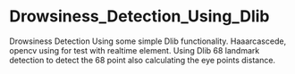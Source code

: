 # Drowsiness_Detection_Using_Dlib

Drowsiness Detection Using some simple Dlib functionality.
Haaarcascede, opencv using  for test with realtime element.
Using Dlib 68 landmark detection to detect the 68 point also calculating the eye points distance.
